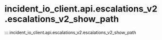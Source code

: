# incident_io_client.api.escalations_v2.escalations_v2_show_path

::: incident_io_client.api.escalations_v2.escalations_v2_show_path
